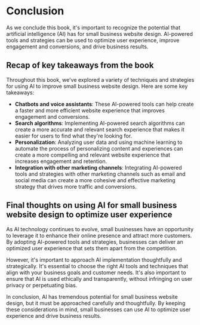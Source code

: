 # Conclusion

As we conclude this book, it's important to recognize the potential that artificial intelligence (AI) has for small business website design. AI-powered tools and strategies can be used to optimize user experience, improve engagement and conversions, and drive business results.

Recap of key takeaways from the book
------------------------------------

Throughout this book, we've explored a variety of techniques and strategies for using AI to improve small business website design. Here are some key takeaways:

* **Chatbots and voice assistants**: These AI-powered tools can help create a faster and more efficient website experience that improves engagement and conversions.
* **Search algorithms**: Implementing AI-powered search algorithms can create a more accurate and relevant search experience that makes it easier for users to find what they're looking for.
* **Personalization**: Analyzing user data and using machine learning to automate the process of personalizing content and experiences can create a more compelling and relevant website experience that increases engagement and retention.
* **Integration with other marketing channels**: Integrating AI-powered tools and strategies with other marketing channels such as email and social media can create a more cohesive and effective marketing strategy that drives more traffic and conversions.

Final thoughts on using AI for small business website design to optimize user experience
----------------------------------------------------------------------------------------

As AI technology continues to evolve, small businesses have an opportunity to leverage it to enhance their online presence and attract more customers. By adopting AI-powered tools and strategies, businesses can deliver an optimized user experience that sets them apart from the competition.

However, it's important to approach AI implementation thoughtfully and strategically. It's essential to choose the right AI tools and techniques that align with your business goals and customer needs. It's also important to ensure that AI is used ethically and transparently, without infringing on user privacy or perpetuating bias.

In conclusion, AI has tremendous potential for small business website design, but it must be approached carefully and thoughtfully. By keeping these considerations in mind, small businesses can use AI to optimize user experience and drive business results.
